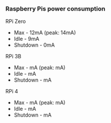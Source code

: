 ### Raspberry Pis power consumption

RPi Zero
- Max - 12mA (peak: 14mA)
- Idle - 9mA
- Shutdown - 0mA

RPi 3B
- Max - mA (peak: mA)
- Idle - mA
- Shutdown - mA

RPi 4
- Max - mA (peak: mA)
- Idle - mA
- Shutdown - mA
